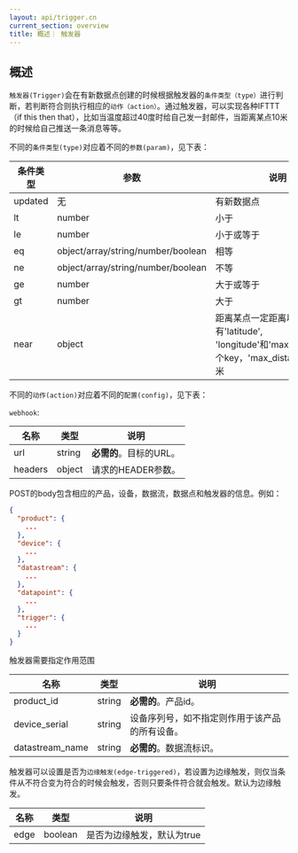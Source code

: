```yaml
---
layout: api/trigger.cn
current_section: overview
title: 概述｜ 触发器
---
```


## 概述

`触发器(Trigger)`会在有新数据点创建的时候根据触发器的`条件类型（type）`进行判断，若判断符合则执行相应的`动作（action）`。通过触发器，可以实现各种IFTTT（if this then that），比如当温度超过40度时给自己发一封邮件，当距离某点10米的时候给自己推送一条消息等等。

不同的`条件类型(type)`对应着不同的`参数(param)`，见下表：

| 条件类型 | 参数    | 说明 |
| ------- | ------ | --------------------------------- |
| updated | 无     | 有新数据点 |
| lt      | number | 小于 |
| le      | number | 小于或等于 |
| eq      | object/array/string/number/boolean | 相等 |
| ne      | object/array/string/number/boolean | 不等 |
| ge      | number | 大于或等于 |
| gt      | number | 大于 |
| near    | object | 距离某点一定距离以内，要有'latitude', 'longitude'和'max_distance'三个key，'max_distance'单位为米 |

不同的`动作(action)`对应着不同的`配置(config)`，见下表：

`webhook`:

| 名称        | 类型    | 说明 |
| ---------- | ------ | ------------------------- |
| url        | string | **必需的**。目标的URL。       |
| headers    | object | 请求的HEADER参数。           |

POST的body包含相应的产品，设备，数据流，数据点和触发器的信息。例如：

```json
{
  "product": {
    ...
  },
  "device": {
    ...
  },
  "datastream": {
    ...
  },
  "datapoint": {
    ...
  },
  "trigger": {
    ...
  }
}
```

触发器需要指定作用范围

| 名称             | 类型    | 说明 |
| ----------      | ------ | ------------------------- |
| product_id      | string | **必需的**。产品id。       |
| device_serial   | string | 设备序列号，如不指定则作用于该产品的所有设备。 |
| datastream_name | string | **必需的**。数据流标识。           |

触发器可以设置是否为`边缘触发(edge-triggered)`，若设置为边缘触发，则仅当条件从不符合变为符合的时候会触发，否则只要条件符合就会触发。默认为边缘触发。

| 名称          | 类型    | 说明 |
| ----------   | ------  | ------------------------- |
| edge         | boolean | 是否为边缘触发，默认为true       |
